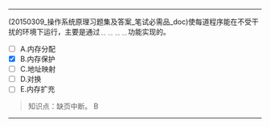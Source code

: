---
(20150309_操作系统原理习题集及答案_笔试必需品_doc)使每道程序能在不受干扰的环境下运行，主要是通过﹎﹎﹎﹎功能实现的。
- [ ] A.内存分配 
- [x] B.内存保护 
- [ ] C.地址映射 
- [ ] D.对换 
- [ ] E.内存扩充

> 知识点：缺页中断。
> B

---